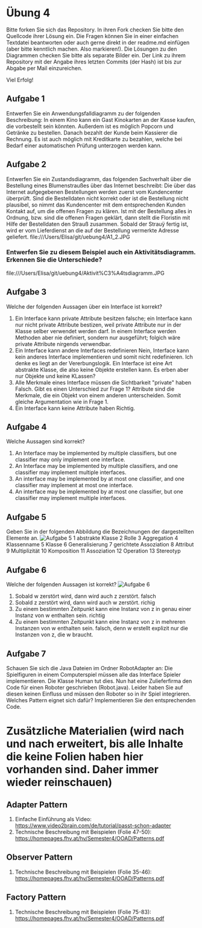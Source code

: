 # Übung 4
Bitte forken Sie sich das Repository. In ihren Fork checken Sie bitte den Quellcode ihrer Lösung ein. Die Fragen können Sie in einer einfachen Textdatei beantworten oder auch gerne direkt in der readme.md einfügen (aber bitte kenntlich machen. Also markieren!). Die Lösungen zu den Diagrammen checken Sie bitte als separate Bilder ein. Der Link zu ihrem Repository mit der Angabe ihres letzten Commits (der Hash) ist bis zur Abgabe per Mail einzureichen.

Viel Erfolg!


## Aufgabe 1
Entwerfen Sie ein Anwendungsfalldiagramm zu der folgenden Beschreibung:
In einem Kino kann ein Gast Kinokarten an der Kasse kaufen, die vorbestellt sein könnten. Außerdem
ist es möglich Popcorn und Getränke zu bestellen. Danach bezahlt der Kunde beim Kassierer die
Rechnung. Es ist auch möglich mit Kreditkarte zu bezahlen, welche bei Bedarf einer automatischen
Prüfung unterzogen werden kann.

## Aufgabe 2
Entwerfen Sie ein Zustandsdiagramm, das folgenden Sachverhalt über die Bestellung eines Blumenstraußes
über das Internet beschreibt:
Die über das Internet aufgegebenen Bestellungen werden zuerst vom Kundencenter überprüft. Sind
die Bestelldaten nicht korrekt oder ist die Bestellung nicht plausibel, so nimmt das Kundencenter mit
dem entsprechenden Kunden Kontakt auf, um die offenen Fragen zu klären. Ist mit der Bestellung alles
in Ordnung, bzw. sind die offenen Fragen geklärt, dann stellt die Floristin mit Hilfe der Bestelldaten
den Strauß zusammen. Sobald der Strauÿ fertig ist, wird er vom Lieferdienst an die auf der Bestellung
vermerkte Adresse geliefert.
file:///Users/Elisa/git/uebung4/A1_2.JPG
### Entwerfen Sie zu diesem Beispiel auch ein Aktivitätsdiagramm. Erkennen Sie die Unterschiede?
file:///Users/Elisa/git/uebung4/Aktivit%C3%A4tsdiagramm.JPG
## Aufgabe 3
Welche der folgenden Aussagen über ein Interface ist korrekt?
1. Ein Interface kann private Attribute besitzen
falsche; ein Interface kann nur nicht private Attribute bestizen, weil private Attribute nur in der Klasse selber verwendet werden darf. In einem Interface werden Methoden aber nie definiert, sondern nur ausgeführt; folgich wäre private Attribute nirgends verwendbar.
2. Ein Interface kann andere Interfaces redefinieren
Nein, Interface kann kein anderes Interface implementieren und somit nicht redefinieren. Ich denke es liegt an der Vererbungslogik. Ein Interface ist eine Art abstrakte Klasse, die also keine Objekte erstellen kann. Es erben aber nur Objekte und keine KLassen? 
3. Alle Merkmale eines Interface müssen die Sichtbarkeit "private" haben
Falsch. Gibt es einen Unterschied zur Frage 1? Attribute sind die Merkmale, die ein Objekt von einem anderen unterscheiden. Somit gleiche Argumentation wie in Frage 1.
4. Ein Interface kann keine Attribute haben
Richtig.

## Aufgabe 4
Welche Aussagen sind korrekt?
1. An Interface may be implemented by multiple classifiers, but one classifier may only implement one interface.
2. An Interface may be implemented by multiple classifiers, and one classifier may implement multiple interfaces.
3. An interface may be implemented by at most one classifier, and one classifier may implement at most one interface.
4. An interface may be implemented by at most one classifier, but one classifier may implement multiple interfaces.

## Aufgabe 5
Geben Sie in der folgenden Abbildung die Bezeichnungen der dargestellten Elemente an.
![Aufgabe 5](https://github.com/Reitz86/uebung4/raw/master/aufgabe5.JPG)
1 abstrakte Klasse
2 Rolle 
3 Aggregation
4 Klassenname
5 Klasse
6 Generalisierung
7 gerichtete Assoziation
8 Attribut
9 Multiplizität
10 Komposition
11 Assoziation
12 Operation
13 Stereotyp


## Aufgabe 6
Welche der folgenden Aussagen ist korrekt?
![Aufgabe 6](https://github.com/Reitz86/uebung4/raw/master/aufgabe6.JPG)

1. Sobald w zerstört wird, dann wird auch z zerstört.
falsch
2. Sobald z zerstört wird, dann wird auch w zerstört.
richig
3. Zu einem bestimmten Zeitpunkt kann eine Instanz von z in genau einer Instanz von w enthalten sein.
richtig
4. Zu einem bestimmten Zeitpunkt kann eine Instanz von z in mehreren Instanzen von w enthalten sein.
falsch, denn w erstellt explizit nur die Instanzen von z, die w braucht. 
## Aufgabe 7
Schauen Sie sich die Java Dateien im Ordner RobotAdapter an: Die Spielfiguren in einem Computerspiel müssen alle das Interface Spieler implementieren. Die Klasse Human tut dies. Nun hat eine Zulieferfirma den Code für einen Roboter geschrieben (Robot.java). Leider haben Sie auf diesen keinen Einfluss und müssen den Roboter so in ihr Spiel integrieren. Welches Pattern eignet sich dafür? Implementieren Sie den entsprechenden Code.

# Zusätzliche Materialien (wird nach und nach erweitert, bis alle Inhalte die keine Folien haben hier vorhanden sind. Daher immer wieder reinschauen)
## Adapter Pattern
1. Einfache Einführung als Video: https://www.video2brain.com/de/tutorial/passt-schon-adapter
2. Technische Beschreibung mit Beispielen (Folie 47-50): https://homepages.fhv.at/hv/Semester4/OOAD/Patterns.pdf

## Observer Pattern
1. Technische Beschreibung mit Beispielen (Folie 35-46): https://homepages.fhv.at/hv/Semester4/OOAD/Patterns.pdf

## Factory Pattern
1. Technische Beschreibung mit Beispielen (Folie 75-83): https://homepages.fhv.at/hv/Semester4/OOAD/Patterns.pdf

